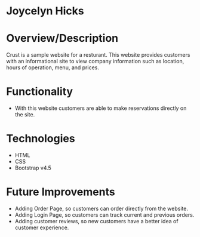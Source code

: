 # Joycelyn Hicks


# Overview/Description

Crust is a sample website for a resturant. This website provides customers with an informational site to view company information such as location, hours of operation, menu, and prices. 

# Functionality

- With this website customers are able to make reservations directly on the site.

# Technologies

- HTML
- CSS
- Bootstrap v4.5

# Future Improvements

- Adding Order Page, so customers can order directly from the website.
- Adding Login Page, so customers can track current and previous orders.
- Adding customer reviews, so new customers have a better idea of customer experience.

